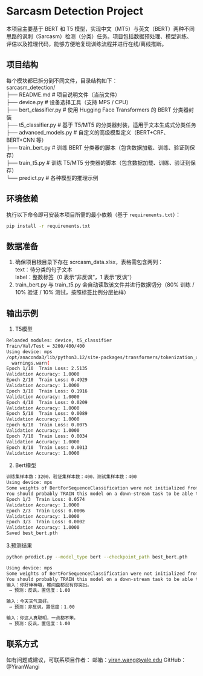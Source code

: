 # Sarcasm Detection Project

本项目主要基于 BERT 和 T5 模型，实现中文（MT5）与英文（BERT）两种不同思路的讽刺（Sarcasm）检测（分类）任务。项目包括数据预处理、模型训练、评估以及推理代码，能够方便地复现训练流程并进行在线/离线推断。

## 项目结构

每个模块都已拆分到不同文件，目录结构如下：        
sarcasm_detection/          
├── README.md # 项目说明文件（当前文件）       
├── device.py # 设备选择工具（支持 MPS / CPU）       
├── bert_classifier.py # 使用 Hugging Face Transformers 的 BERT 分类器封装       
├── t5_classifier.py # 基于 T5/MT5 的分类器封装，适用于文本生成式分类任务          
├── advanced_models.py # 自定义的高级模型定义（BERT+CRF、BERT+CNN 等）         
├── train_bert.py # 训练 BERT 分类器的脚本（包含数据加载、训练、验证到保存）         
├── train_t5.py # 训练 T5/MT5 分类器的脚本（包含数据加载、训练、验证到保存）      
└── predict.py # 各种模型的推理示例       

## 环境依赖

执行以下命令即可安装本项目所需的最小依赖（基于 `requirements.txt`）：
```bash
pip install -r requirements.txt
```

## 数据准备
1. 确保项目根目录下存在 scrcasm_data.xlsx，表格需包含两列：  
text：待分类的句子文本  
label：整数标签（0 表示“非反讽”，1 表示“反讽”）
2. train_bert.py 与 train_t5.py 会自动读取该文件并进行数据切分（80% 训练 / 10% 验证 / 10% 测试，按照标签比例分层抽样）


## 输出示例
1. T5模型
```bash
Reloaded modules: device, t5_classifier
Train/Val/Test = 3200/400/400
Using device: mps
/opt/anaconda3/lib/python3.12/site-packages/transformers/tokenization_utils_base.py:3959: UserWarning: `as_target_tokenizer` is deprecated and will be removed in v5 of Transformers. You can tokenize your labels by using the argument `text_target` of the regular `__call__` method (either in the same call as your input texts if you use the same keyword arguments, or in a separate call.
  warnings.warn(
Epoch 1/10  Train Loss: 2.5135
Validation Accuracy: 1.0000
Epoch 2/10  Train Loss: 0.4929
Validation Accuracy: 1.0000
Epoch 3/10  Train Loss: 0.1916
Validation Accuracy: 1.0000
Epoch 4/10  Train Loss: 0.0209
Validation Accuracy: 1.0000
Epoch 5/10  Train Loss: 0.0089
Validation Accuracy: 1.0000
Epoch 6/10  Train Loss: 0.0075
Validation Accuracy: 1.0000
Epoch 7/10  Train Loss: 0.0034
Validation Accuracy: 1.0000
Epoch 8/10  Train Loss: 0.0013
Validation Accuracy: 1.0000
```

2. Bert模型
```bash
训练集样本数：3200，验证集样本数：400，测试集样本数：400
Using device: mps
Some weights of BertForSequenceClassification were not initialized from the model checkpoint at bert-base-chinese and are newly initialized: ['classifier.bias', 'classifier.weight']
You should probably TRAIN this model on a down-stream task to be able to use it for predictions and inference.
Epoch 1/3  Train Loss: 0.0574
Validation Accuracy: 1.0000
Epoch 2/3  Train Loss: 0.0006
Validation Accuracy: 1.0000
Epoch 3/3  Train Loss: 0.0002
Validation Accuracy: 1.0000
Saved best_bert.pth
```

3.预测结果
```bash
python predict.py --model_type bert --checkpoint_path best_bert.pth
```

```bash
Using device: mps
Some weights of BertForSequenceClassification were not initialized from the model checkpoint at bert-base-chinese and are newly initialized: ['classifier.bias', 'classifier.weight']
You should probably TRAIN this model on a down-stream task to be able to use it for predictions and inference.
输入：你好棒棒哦，椎间盘都没有你突出。
 → 预测：反讽，置信度：1.00

输入：今天天气真好。
 → 预测：非反讽，置信度：1.00

输入：你这人真聪明，一点都不笨。
 → 预测：反讽，置信度：1.00
```


## 联系方式
如有问题或建议，可联系项目作者：
邮箱：yiran.wang@yale.edu
GitHub：@YiranWangi







